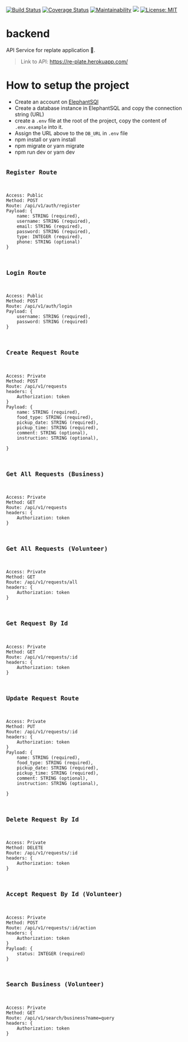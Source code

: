 [![Build Status](https://travis-ci.org/re-plate/backend.svg?branch=master)](https://travis-ci.org/re-plate/backend)
[![Coverage Status](https://coveralls.io/repos/github/re-plate/backend/badge.svg?branch=develop)](https://coveralls.io/github/re-plate/backend?branch=master)
[![Maintainability](https://api.codeclimate.com/v1/badges/db6e138ab94fed11b5ba/maintainability)](https://codeclimate.com/github/re-plate/backend/maintainability)
[![](https://img.shields.io/badge/Protected_by-Hound-a873d1.svg)](https://houndci.com)
[![License: MIT](https://img.shields.io/badge/License-MIT-yellow.svg)](https://github.com/re-plate/backend/blob/develop/LICENSE)

# backend

API Service for replate application 🚀.

> Link to API: https://re-plate.herokuapp.com/

# How to setup the project

- Create an account on [ElephantSQl](https://customer.elephantsql.com/instance)
- Create a database instance in ElephantSQL and copy the connection string (URL)
- create a `.env` file at the root of the project, copy the content of `.env.example` into it.
- Assign the URL above to the `DB_URL` in `.env` file
- npm install or yarn install
- npm migrate or yarn migrate
- npm run dev or yarn dev

<pre>
<h3>Register Route </h3>
<code>
Access: Public
Method: POST
Route: /api/v1/auth/register
Payload: {
    name: STRING (required),
    username: STRING (required),
    email: STRING (required),
    password: STRING (required),
    type: INTEGER (required),
    phone: STRING (optional)
}
</code>
</pre>

<pre>
<h3>Login Route </h3>
<code>
Access: Public
Method: POST
Route: /api/v1/auth/login
Payload: {
    username: STRING (required),
    password: STRING (required)
}
</code>
</pre>

<pre>
<h3>Create Request Route </h3>
<code>
Access: Private
Method: POST
Route: /api/v1/requests
headers: {
    Authorization: token
}
Payload: {
    name: STRING (required),
    food_type: STRING (required),
    pickup_date: STRING (required),
    pickup_time: STRING (required),
    comment: STRING (optional),
    instruction: STRING (optional),

}
</code>
</pre>

<pre>
<h3>Get All Requests (Business) </h3>
<code>
Access: Private
Method: GET
Route: /api/v1/requests
headers: {
    Authorization: token
}
</code>
</pre>

<pre>
<h3>Get All Requests (Volunteer) </h3>
<code>
Access: Private
Method: GET
Route: /api/v1/requests/all
headers: {
    Authorization: token 
}
</code>
</pre>

<pre>
<h3>Get Request By Id </h3>
<code>
Access: Private
Method: GET
Route: /api/v1/requests/:id
headers: {
    Authorization: token
}
</code>
</pre>

<pre>
<h3>Update Request Route </h3>
<code>
Access: Private
Method: PUT
Route: /api/v1/requests/:id
headers: {
    Authorization: token
}
Payload: {
    name: STRING (required),
    food_type: STRING (required),
    pickup_date: STRING (required),
    pickup_time: STRING (required),
    comment: STRING (optional),
    instruction: STRING (optional),

}
</code>
</pre>

<pre>
<h3>Delete Request By Id </h3>
<code>
Access: Private
Method: DELETE
Route: /api/v1/requests/:id
headers: {
    Authorization: token
}
</code>
</pre>

<pre>
<h3>Accept Request By Id (Volunteer)</h3>
<code>
Access: Private
Method: POST
Route: /api/v1/requests/:id/action
headers: {
    Authorization: token
}
Payload: {
    status: INTEGER (required)
}
</code>
</pre>

<pre>
<h3>Search Business (Volunteer)</h3>
<code>
Access: Private
Method: GET
Route: /api/v1/search/business?name=query
headers: {
    Authorization: token
}
</code>
</pre>